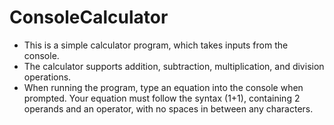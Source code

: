 # ConsoleCalculator

- This is a simple calculator program, which takes inputs from the console.  
- The calculator supports addition, subtraction, multiplication, and division operations.  
- When running the program, type an equation into the console when prompted. Your equation must follow the syntax (1+1), containing 2 operands and an operator, with no spaces in between any characters.
